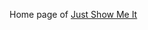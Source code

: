 Home page of [Just Show Me It](https://play.google.com/store/apps/details?id=com.justshowmeit.android)
